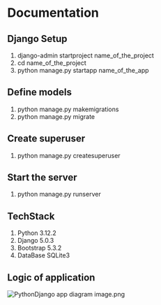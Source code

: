 # Documentation
## Django Setup
1. django-admin startproject name_of_the_project
2. cd name_of_the_project
3. python manage.py startapp name_of_the_app
## Define models
1. python manage.py makemigrations
2. python manage.py migrate
## Create superuser
1. python manage.py createsuperuser
## Start the server
1. python manage.py runserver
## TechStack
1. Python 3.12.2
2. Django 5.0.3
3. Bootstrap 5.3.2
4. DataBase SQLite3

## Logic of application 

![PythonDjango app diagram image.png](..%2F..%2F..%2F..%2FDesktop%2FPythonDjango%20app%20diagram%20image.png)